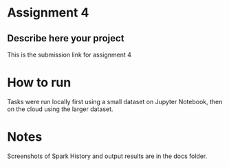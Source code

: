 # Assignment 4


## Describe here your project


This is the submission link for assignment 4




# How to run  

Tasks were run locally first using a small dataset on Jupyter Notebook, then on the cloud using the larger dataset.


# Notes

Screenshots of Spark History and output results are in the docs folder.



